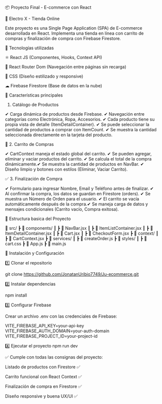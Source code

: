 📦 Proyecto Final - E-commerce con React

🛒 Electro X - Tienda Online

Este proyecto es una Single Page Application (SPA) de E-commerce desarrollada en React. Implementa una tienda en línea con carrito de compras y finalización de compra con Firebase Firestore.

🚀 Tecnologías utilizadas

⚛ React JS (Componentes, Hooks, Context API)

🔄 React Router Dom (Navegación entre páginas sin recarga)

🎨 CSS (Diseño estilizado y responsive)

☁ Firebase Firestore (Base de datos en la nube)

📌 Características principales

 1. Catálogo de Productos

✔ Carga dinámica de productos desde Firebase.
✔ Navegación entre categorías como Electrónica, Ropa, Accesorios.
✔ Cada producto tiene su propia vista de detalle (ItemDetailContainer).
✔ Se puede seleccionar la cantidad de productos a comprar con ItemCount.
✔ Se muestra la cantidad seleccionada directamente en la tarjeta del producto.

🛒 2. Carrito de Compras

✔ CartContext maneja el estado global del carrito.
✔ Se pueden agregar, eliminar y vaciar productos del carrito.
✔ Se calcula el total de la compra dinámicamente.✔ Se muestra la cantidad de productos en NavBar.
✔ Diseño limpio y botones con estilos (Eliminar, Vaciar Carrito).

✅ 3. Finalización de Compra

✔ Formulario para ingresar Nombre, Email y Teléfono antes de finalizar.
✔ Al confirmar la compra, los datos se guardan en Firestore (orders).
✔ Se muestra un Número de Orden para el usuario.
✔ El carrito se vacía automáticamente después de la compra.✔ Se maneja carga de datos y mensajes condicionales (Carrito vacío, Compra exitosa).

📁 Estructura basica del Proyecto

📂 src/
 ┣ 📂 components/
 ┃ ┣ 📜 NavBar.jsx
 ┃ ┣ 📜 ItemListContainer.jsx
 ┃ ┣ 📜 ItemDetailContainer.jsx
 ┃ ┣ 📜 Cart.jsx
 ┃ ┣ 📜 CheckoutForm.jsx
 ┣ 📂 context/
 ┃ ┣ 📜 CartContext.jsx
 ┣ 📂 services/
 ┃ ┣ 📜 createOrder.js
 ┣ 📂 styles/
 ┃ ┣ 📜 cart.css
 ┣ 📜 App.js
 ┣ 📜 main.js

 🔧 Instalación y Configuración

 1️⃣ Clonar el repositorio

git clone https://github.com/JonatanUribio7749/Ju-ecommerce.git

2️⃣ Instalar dependencias

npm install

3️⃣ Configurar Firebase

Crear un archivo .env con las credenciales de Firebase:

VITE_FIREBASE_API_KEY=your-api-key
VITE_FIREBASE_AUTH_DOMAIN=your-auth-domain
VITE_FIREBASE_PROJECT_ID=your-project-id

4️⃣ Ejecutar el proyecto
npm run dev

✅ Cumple con todas las consignas del proyecto:

Listado de productos con Firestore ✅

Carrito funcional con React Context ✅

Finalización de compra en Firestore ✅

Diseño responsive y buena UX/UI ✅

